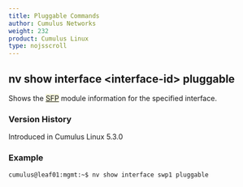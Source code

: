 ```yaml
---
title: Pluggable Commands
author: Cumulus Networks
weight: 232
product: Cumulus Linux
type: nojsscroll
---
```

## nv show interface \<interface-id\> pluggable

Shows the <span style="background-color:#F5F5DC">[SFP](## "Small Form-Factor Pluggable")</span> module information for the specified interface.

### Version History

Introduced in Cumulus Linux 5.3.0

### Example

```
cumulus@leaf01:mgmt:~$ nv show interface swp1 pluggable
```
